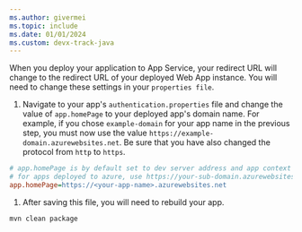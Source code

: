 ```yaml
---
ms.author: givermei
ms.topic: include
ms.date: 01/01/2024
ms.custom: devx-track-java
---
```


When you deploy your application to App Service, your redirect URL will change to the redirect URL of your deployed Web App instance. You will need to change these settings in your `properties file`.

1. Navigate to your app's `authentication.properties` file and change the value of `app.homePage` to your deployed app's domain name. For example, if you chose `example-domain` for your app name in the previous step, you must now use the value  `https://example-domain.azurewebsites.net`. Be sure that you have also changed the protocol from `http` to `https`.

```ini
# app.homePage is by default set to dev server address and app context path on the server
# for apps deployed to azure, use https://your-sub-domain.azurewebsites.net
app.homePage=https://<your-app-name>.azurewebsites.net
```

1. After saving this file, you will need to rebuild your app.

 ```
 mvn clean package
 ```
